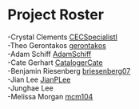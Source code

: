 # Project Roster
-Crystal Clements [CECSpecialistI](https://github.com/CECSpecialistI)<br>
-Theo Gerontakos [gerontakos](https://github.com/gerontakos)<br>
-Adam Schiff [AdamSchiff](https://github.com/AdamSchiff)<br>
-Cate Gerhart [CatalogerCate](https://https://github.com/CatalogerCate)<br>
-Benjamin Riesenberg [briesenberg07](https://https://github.com/briesenberg07)<br>
-Jian Lee [JianPLee](https://https://github.com/JianPLee)<br>
-Junghae Lee<br>
-Melissa Morgan [mcm104](https://https://github.com/mcm104)<br>
